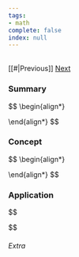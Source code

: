 ```yaml
---
tags:
- math
complete: false
index: null
---
```

\
[[#|Previous]]   [Next](/labyrinth/notes/math/ma1521/convergence_tests)
### Summary
$$
\begin{align*}

\end{align*}
$$
### Concept
$$
\begin{align*}

\end{align*}
$$
### Application
$$

$$

###### Extra

